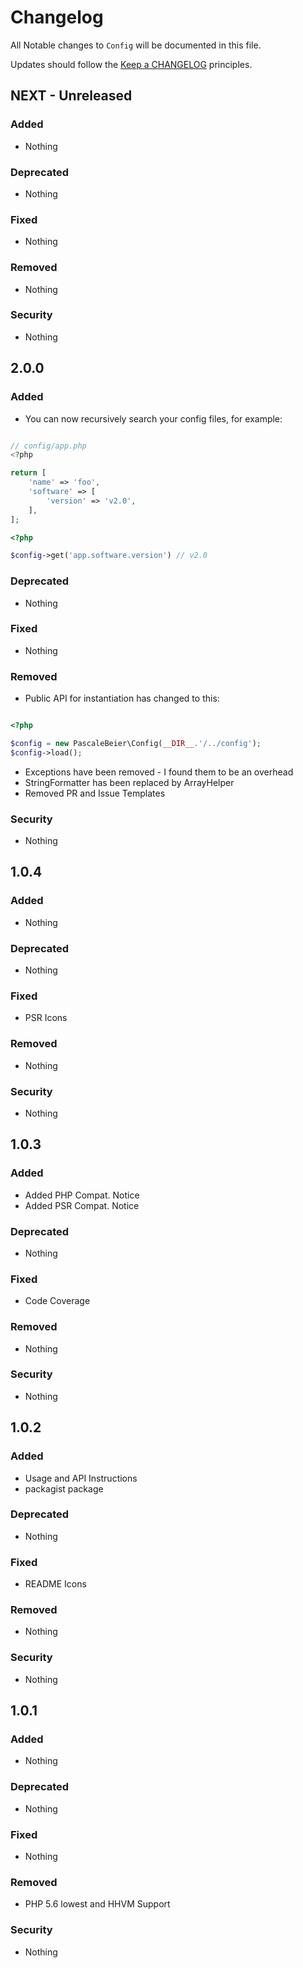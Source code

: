 # Changelog

All Notable changes to `Config` will be documented in this file.

Updates should follow the [Keep a CHANGELOG](http://keepachangelog.com/) principles.

## NEXT - Unreleased

### Added
- Nothing

### Deprecated
- Nothing

### Fixed
- Nothing

### Removed
- Nothing

### Security
- Nothing

## 2.0.0

### Added
- You can now recursively search your config files, for example:

```php

// config/app.php
<?php

return [
    'name' => 'foo',
    'software' => [
        'version' => 'v2.0',
    ],
];
````

```php
<?php

$config->get('app.software.version') // v2.0 
```


### Deprecated
- Nothing

### Fixed
- Nothing

### Removed
- Public API for instantiation has changed to this:

```php

<?php

$config = new PascaleBeier\Config(__DIR__.'/../config');
$config->load();
```

- Exceptions have been removed - I found them to be an overhead
- StringFormatter has been replaced by ArrayHelper
- Removed PR and Issue Templates

### Security
- Nothing

## 1.0.4

### Added
- Nothing

### Deprecated
- Nothing

### Fixed
- PSR Icons

### Removed
- Nothing

### Security
- Nothing

## 1.0.3

### Added
- Added PHP Compat. Notice
- Added PSR Compat. Notice

### Deprecated
- Nothing

### Fixed
- Code Coverage

### Removed
- Nothing

### Security
- Nothing

## 1.0.2

### Added
- Usage and API Instructions
- packagist package

### Deprecated
- Nothing

### Fixed
- README Icons

### Removed
- Nothing

### Security
- Nothing

## 1.0.1

### Added
- Nothing

### Deprecated
- Nothing

### Fixed
- Nothing

### Removed
- PHP 5.6 lowest and HHVM Support

### Security
- Nothing